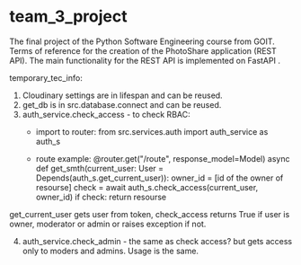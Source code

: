 # team_3_project
The final project of the Python Software Engineering course from GOIT. Terms of reference for the creation of the PhotoShare application (REST API). The main functionality for the REST API is implemented on FastAPI .

temporary_tec_info:
1. Cloudinary settings are in lifespan and can be reused.
2. get_db is in src.database.connect and can be reused.
3. auth_service.check_access - to check RBAC:
    - import to router:
    from src.services.auth import auth_service as auth_s

    - route example:
    @router.get("/route", response_model=Model)
    async def get_smth(current_user: User = Depends(auth_s.get_current_user)):
        owner_id = [id of the owner of resourse]
        check = await auth_s.check_access(current_user, owner_id)
        if check:
            return resourse

get_current_user gets user from token, check_access returns True if user is owner, moderator or admin or raises exception if not.

4. auth_service.check_admin - the same as check access? but gets access only to moders and admins.
    Usage is the same.

